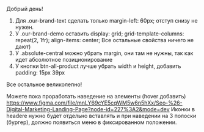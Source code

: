Добрый день!
1) Для .our-brand-text сделать только margin-left: 60px; отступ снизу не нужен.
2) У .our-brand-demo оставить
display: grid;
grid-template-columns: repeat(2, 1fr);
align-items: center;
Все остальные свойства ничего не дают)
3) У .absolute-central можно убрать margin, они там не нужны, так как идет абсолютное позиционирование
4) У кнопки btn-all-product лучше убрать width и height, добавить padding: 15px 39px

Все остальное великолепно!

Можете пока проработать наведение на элементы (hover добавить) https://www.figma.com/file/mnLY69cYE5cqWM5w6n5hXx/Seo-%26-Digital-Marketing-Landing-Page?node-id=227%3A2&mode=dev
Иконки в headere нужно будет отдельно вставлять и при наведении на 3 полоски (бургер), должно появиться меню в фиксированном положении.